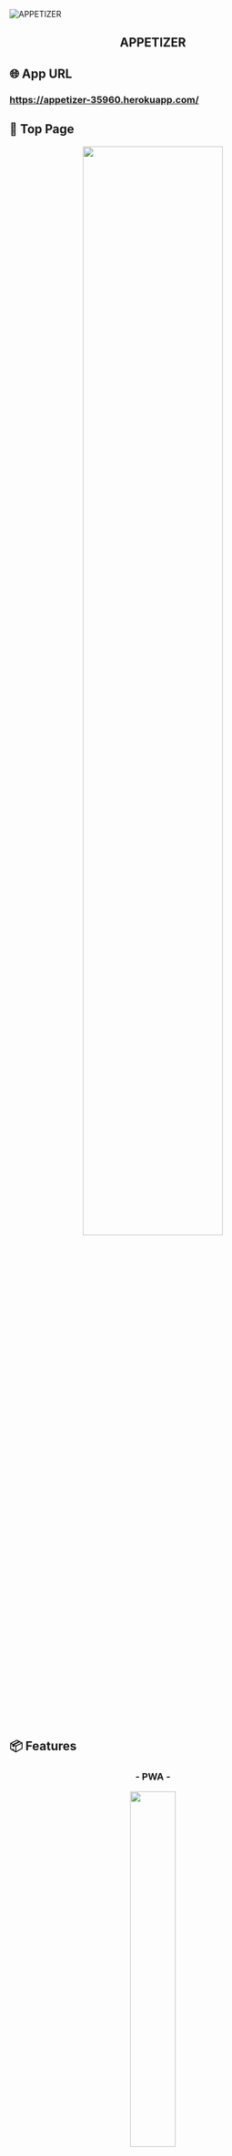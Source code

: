 ![APPETIZER](4de33176222ca1cf04404747984018c1.gif)

<h2 align="center">APPETIZER</h2>

## 🌐 App URL

### **https://appetizer-35960.herokuapp.com/**  

## :art: Top Page

<p align="center">
  <img src="topimage6.jpg" width=70%>  
</p>　

## 📦 Features

<h3 align="center">- PWA -</h3>

<p align="center">
  <img src="topimage7.jpg" width=40%>
</p>

## usersテーブル

| Column             | Type    | Options                   |
| ------------------ | ------- | ------------------------- |
| nickname           | string  | null: false, unique: true |
| email              | string  | null: false, unique: true |
| encrypted_password | string  | null: false               |
| age_id             | integer | null: false               |
| gender_id          | integer | null: false               |
| favorite_liquor_id | integer | null: false               |
